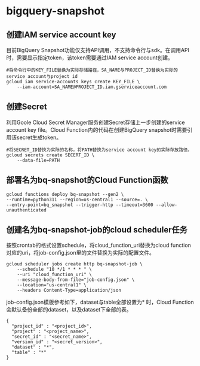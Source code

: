 # bigquery-snapshot


## 创建IAM service account key
目前BigQuery Snapshot功能仅支持API调用，不支持命令行与sdk。在调用API时，需要显示指定token，该token需要通过IAM service account创建。
```
#将命令行中的KEY_FILE替换为实际存储路径，SA_NAME与PROJECT_ID替换为实际的service account与project id
gcloud iam service-accounts keys create KEY_FILE \
    --iam-account=SA_NAME@PROJECT_ID.iam.gserviceaccount.com
```
## 创建Secret 
利用Goole Cloud Secret Manager服务创建Secret存储上一步创建的service account key file。Cloud Function内的代码在创建BigQuery snapshot时需要引用该secret生成token。
```
#将SECRET_ID替换为实际的名称，将PATH替换为service account key的实际存放路径。
gcloud secrets create SECERT_ID \
    --data-file=PATH
```

## 部署名为bq-snapshot的Cloud Function函数
```
gcloud functions deploy bq-snapshot --gen2 \
--runtime=python311 --region=us-central1 --source=. \
--entry-point=bq_snapshot --trigger-http --timeout=3600 --allow-unauthenticated
```
## 创建名为bq-snapshot-job的cloud scheduler任务
按照crontab的格式设置schedule，将cloud_function_uri替换为cloud function对应的uri，将job-config.json里的文件替换为实际的配置文件。
```
gcloud scheduler jobs create http bq-snapshot-job \
    --schedule "10 */1 * * * " \
    --uri "cloud_function_uri" \
    --message-body-from-file="job-config.json" \
    --location="us-central1" \
    --headers Content-Type=application/json
```
job-config.json模版参考如下，dataset与table全部设置为* 时，Cloud Function会默认备份全部的dataset，以及dataset下全部的表。
```
{
  "project_id" : "<project_id>",
  "project" : "<project_name>",
  "secret_id" : "<secret_name>",
  "version_id" : "<secret_version>",
  "dataset" : "*",
  "table" : "*"
}
```
